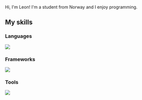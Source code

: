 Hi, I'm Leon! I'm a student from Norway and I enjoy programming.

## My skills
### Languages
![](https://skillicons.dev/icons?i=py)

### Frameworks
![](https://skillicons.dev/icons?i=svelte)

### Tools
![](https://skillicons.dev/icons?i=vscode,pycharm,windows,apple,linux,git,github)
